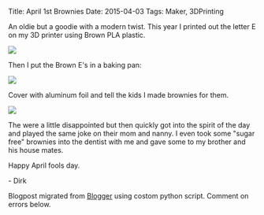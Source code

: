 Title: April 1st Brownies
Date: 2015-04-03
Tags: Maker, 3DPrinting

An oldie but a goodie with a modern twist. This year I printed out the letter
E on my 3D printer using Brown PLA plastic.  

  

[![](./images/blogger-image--2074689448.jpg)](../images/blogger-image--2074689448.jpg)

  

Then I put the Brown E's in a baking pan:

  

[![](./images/blogger-image--458341699.jpg)](../images/blogger-image--458341699.jpg)

  

Cover with aluminum foil and tell the kids I made brownies for them.

  

[![](./images/blogger-image-1911830558.jpg)](../images/blogger-image-1911830558.jpg)

  

The were a little disappointed but then quickly got into the spirit of the day
and played the same joke on their mom and nanny.  I even took some "sugar
free" brownies into the dentist with me and gave some to my brother and his
house mates.  

  

Happy April fools day.

  

\- Dirk

Blogpost migrated from [Blogger](https://apprenticemaker.blogspot.com/2015/04/april-1st-brownies.html) using costom python script. Comment on errors below.
